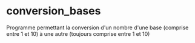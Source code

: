 # conversion_bases
Programme permettant la conversion d'un nombre d'une base (comprise entre 1 et 10) à une autre (toujours comprise entre 1 et 10)

